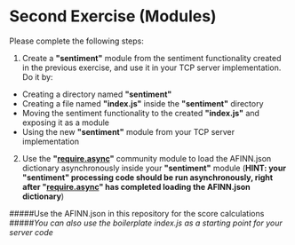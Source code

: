 Second Exercise (Modules)
=================================================

Please complete the following steps:
 
1. Create a **"sentiment"** module from the sentiment functionality created in the previous exercise, and use it in your TCP server implementation. Do it by:
 * Creating a directory named **"sentiment"**
 * Creating a file named **"index.js"** inside the **"sentiment"** directory
 * Moving the sentiment functionality to the created **"index.js"** and exposing it as a module
 * Using the new **"sentiment"** module from your TCP server implementation
2. Use the **"[require.async](https://github.com/pinf/require.async)"** community module to load the AFINN.json dictionary asynchronously inside your **"sentiment"** module (**HINT: your "sentiment" processing code should be run asynchronously, right after "[require.async](https://github.com/pinf/require.async)" has completed loading the AFINN.json dictionary**)

#####Use the AFINN.json in this repository for the score calculations
#####*You can also use the boilerplate index.js as a starting point for your server code*
